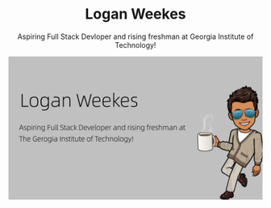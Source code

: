 
<body>
    <header>
        <div>
            <h1>Logan Weekes</h1>
            <p>Aspiring Full Stack Devloper and rising freshman at Georgia Institute of Technology!</p>
        </div>
        <img src="./bitmoji.png" >
    </header>
</body>
</html>
